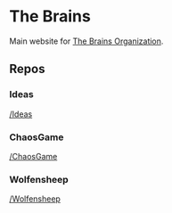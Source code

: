 # The Brains

Main website for [The Brains Organization](https://github.com/The-Brains).

## Repos

### Ideas

[/Ideas](/Repo_Ideas)

### ChaosGame

[/ChaosGame](/Repo_ChaosGame)

### Wolfensheep

[/Wolfensheep](/Repo_Wolfensheep)
